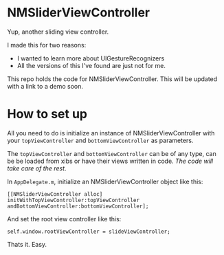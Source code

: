 NMSliderViewController
======================

Yup, another sliding view controller.

I made this for two reasons:

+ I wanted to learn more about UIGestureRecognizers
+ All the versions of this I've found are just not for me.

This repo holds the code for NMSliderViewController.  This will be updated with a link to a demo soon.

How to set up
======================

All you need to do is initialize an instance of NMSliderViewController with your `topViewController` and `bottomViewController` as parameters.

The `topViewController` and `bottomViewController` can be of any type, can be be loaded from xibs or have their views written in code.
 _The code will take care of the rest_.


In `AppDelegate.m`, initialize an NMSliderViewController object like this:

`[[NMSliderViewController alloc] initWithTopViewController:topViewController andBottomViewController:bottomViewController];`

And set the root view controller like this:

`self.window.rootViewController = slideViewController;`

Thats it. Easy.
